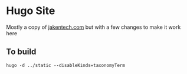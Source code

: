 # Hugo Site
Mostly a copy of [jakentech.com](https://jakentech.com) but with a few changes to make it work here

## To build
```console
hugo -d ../static --disableKinds=taxonomyTerm
```